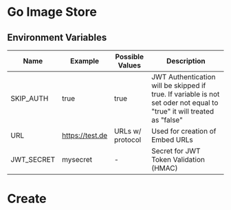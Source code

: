 # Go Image Store

## Environment Variables
|Name|Example|Possible Values|Description|
|----|-------|---------------|-----------|
|SKIP_AUTH|true|true|JWT Authentication will be skipped if true. If variable is not set oder not equal to "true" it will treated as "false"|
|URL|https://test.de|URLs w/ protocol|Used for creation of Embed URLs|
|JWT_SECRET|mysecret|-|Secret for JWT Token Validation (HMAC)|

# Create